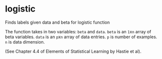 # logistic
Finds labels given data and beta for logistic function

The function takes in two variables: `beta` and `data`.
`beta` is an `1`x`n` array of beta variables. `data` is an `p`x`n` array of data entries. `p` is number of examples. `n` is data dimension.

(See Chapter 4.4 of Elements of Statistical Learning by Hastie et al).
